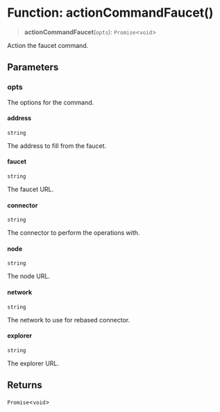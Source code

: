 # Function: actionCommandFaucet()

> **actionCommandFaucet**(`opts`): `Promise`\<`void`\>

Action the faucet command.

## Parameters

### opts

The options for the command.

#### address

`string`

The address to fill from the faucet.

#### faucet

`string`

The faucet URL.

#### connector

`string`

The connector to perform the operations with.

#### node

`string`

The node URL.

#### network

`string`

The network to use for rebased connector.

#### explorer

`string`

The explorer URL.

## Returns

`Promise`\<`void`\>

